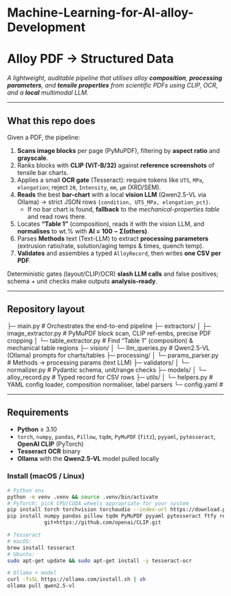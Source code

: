 # Machine-Learning-for-Al-alloy-Development

# Alloy PDF → Structured Data
*A lightweight, auditable pipeline that utilises alloy **composition**, **processing parameters**, and **tensile properties** from scientific PDFs using CLIP, OCR, and a **local** multimodal LLM.*

---

## What this repo does

Given a PDF, the pipeline:

1. **Scans image blocks** per page (PyMuPDF), filtering by **aspect ratio** and **grayscale**.  
2. Ranks blocks with **CLIP (ViT-B/32)** against **reference screenshots** of tensile bar charts.  
3. Applies a small **OCR gate** (Tesseract): require tokens like `UTS`, `MPa`, `elongation`; reject `2θ`, `Intensity`, `mm`, `µm` (XRD/SEM).  
4. **Reads** the best **bar-chart** with a local **vision LLM** (Qwen2.5-VL via Ollama) → strict JSON rows `{condition, UTS_MPa, elongation_pct}`.  
   - If no bar chart is found, **fallback** to the *mechanical-properties table* and read rows there.  
5. Locates **“Table 1”** (composition), reads it with the vision LLM, and **normalises** to wt.% with **Al = 100 − Σ(others)**.  
6. Parses **Methods** text (Text-LLM) to extract **processing parameters** (extrusion ratio/rate, solution/aging temps & times, quench temp).  
7. **Validates** and assembles a typed `AlloyRecord`, then writes **one CSV per PDF**.

Deterministic gates (layout/CLIP/OCR) **slash LLM calls** and false positives; schema + unit checks make outputs **analysis-ready**.

---

## Repository layout
├─ main.py # Orchestrates the end-to-end pipeline
├─ extractors/
│ ├─ image_extractor.py # PyMuPDF block scan, CLIP ref-embs, precise PDF cropping
│ └─ table_extractor.py # Find “Table 1” (composition) & mechanical table regions
├─ vision/
│ └─ llm_queries.py # Qwen2.5-VL (Ollama) prompts for charts/tables
├─ processing/
│ └─ params_parser.py # Methods → processing params (text LLM)
├─ validators/
│ └─ normalizer.py # Pydantic schema, unit/range checks
├─ models/
│ └─ alloy_record.py # Typed record for CSV rows
├─ utils/
│ └─ helpers.py # YAML config loader, composition normaliser, label parsers
└─ config.yaml # 


---

## Requirements

- **Python** ≥ 3.10  
- `torch`, `numpy`, `pandas`, `Pillow`, `tqdm`, `PyMuPDF` (`fitz`), `pyyaml`, `pytesseract`, **OpenAI CLIP** (PyTorch)  
- **Tesseract OCR** binary  
- **Ollama** with the **Qwen2.5-VL** model pulled locally

### Install (macOS / Linux)

```bash
# Python env
python -m venv .venv && source .venv/bin/activate
# PyTorch: pick CPU/CUDA wheels appropriate for your system
pip install torch torchvision torchaudio --index-url https://download.pytorch.org/whl/cu121
pip install numpy pandas pillow tqdm PyMuPDF pyyaml pytesseract ftfy regex \
            git+https://github.com/openai/CLIP.git

# Tesseract
# macOS:
brew install tesseract
# Ubuntu:
sudo apt-get update && sudo apt-get install -y tesseract-ocr

# Ollama + model
curl -fsSL https://ollama.com/install.sh | sh
ollama pull qwen2.5-vl



